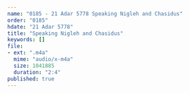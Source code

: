 ```yaml
---
name: "0185 - 21 Adar 5778 Speaking Nigleh and Chasidus"
order: "0185"
hdate: "21 Adar 5778"
title: "Speaking Nigleh and Chasidus"
keywords: []
file:
- ext: ".m4a"
  mime: "audio/x-m4a"
  size: 1041885
  duration: "2:4"
published: true
---
```


